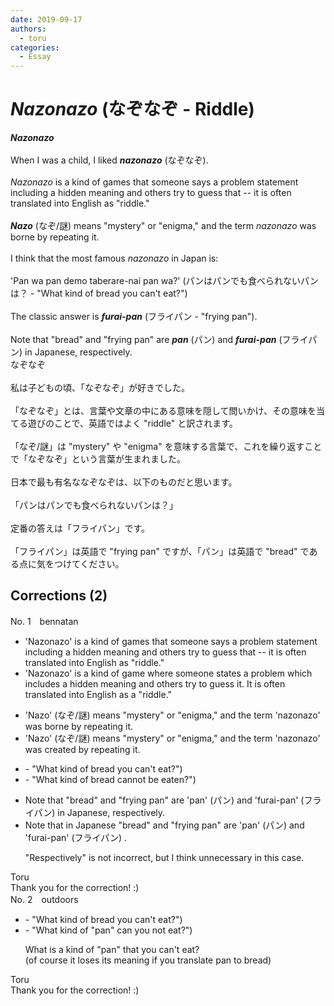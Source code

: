 ```yaml
---
date: 2019-09-17
authors:
  - toru
categories:
  - Essay
---
```


<h1 id="subject_show"><strong><em>Nazonazo</strong></em> (なぞなぞ - Riddle)</h1>
<div class="date" hidden>Sep 17, 2019 16:05</div>
<div id="post"><div id="body_show_ori">
<strong><em>Nazonazo</strong></em><br/><br/>When I was a child, I liked <strong><em>nazonazo</em></strong> (なぞなぞ).<br/><br/><em>Nazonazo</em> is a kind of games that someone says a problem statement including a hidden meaning and others try to guess that -- it is often translated into English as "riddle."<br/><br/><strong><em>Nazo</em></strong> (なぞ/謎) means "mystery" or "enigma," and the term <em>nazonazo</em> was borne by repeating it.<br/><br/>I think that the most famous <em>nazonazo</em> in Japan is:<br/><br/>'Pan wa pan demo taberare-nai pan wa?' (パンはパンでも食べられないパンは？ - "What kind of bread you can't eat?")<br/><br/>The classic answer is <strong><em>furai-pan</em></strong> (フライパン - "frying pan").<br/><br/>Note that "bread" and "frying pan" are <strong><em>pan</em></strong> (パン) and <strong><em>furai-pan</em></strong> (フライパン) in Japanese, respectively.
</div></div>

<!-- more -->

<div id="post_ja"><div id="body_show_mo">
なぞなぞ<br/><br/>私は子どもの頃、「なぞなぞ」が好きでした。<br/><br/>「なぞなぞ」とは、言葉や文章の中にある意味を隠して問いかけ、その意味を当てる遊びのことで、英語ではよく "riddle" と訳されます。<br/><br/>「なぞ/謎」は "mystery" や "enigma" を意味する言葉で、これを繰り返すことで「なぞなぞ」という言葉が生まれました。<br/><br/>日本で最も有名ななぞなぞは、以下のものだと思います。<br/><br/>「パンはパンでも食べられないパンは？」<br/><br/>定番の答えは「フライパン」です。<br/><br/>「フライパン」は英語で "frying pan" ですが、「パン」は英語で "bread" である点に気をつけてください。
</div></div>

## Corrections (2)
<div id="block"><div class="first_name"> No. 1　<span class="just_name">bennatan</span></div><div id="block2">
<ul class="correction_field">
<li class="incorrect">'Nazonazo' is a kind of games that someone says a problem statement including a hidden meaning and others try to guess that -- it is often translated into English as "riddle."</li>
<li class="corrected correct">
'Nazonazo' is a kind of game where someone states a problem which includes a hidden meaning and others try to guess it. It is often translated into English as a "riddle."
</li>
</ul>
<ul class="correction_field">
<li class="incorrect">'Nazo' (なぞ/謎) means "mystery" or "enigma," and the term 'nazonazo' was borne by repeating it.</li>
<li class="corrected correct">
'Nazo' (なぞ/謎) means "mystery" or "enigma," and the term 'nazonazo' was created by repeating it.
</li>
</ul>
<ul class="correction_field">
<li class="incorrect">- "What kind of bread you can't eat?")</li>
<li class="corrected correct">
- "What kind of bread cannot be eaten?")
</li>
</ul>
<ul class="correction_field">
<li class="incorrect">Note that "bread" and "frying pan" are 'pan' (パン) and 'furai-pan' (フライパン) in Japanese, respectively.</li>
<li class="corrected correct">
Note that in Japanese "bread" and "frying pan" are 'pan' (パン) and 'furai-pan' (フライパン) .
<p class="correction_comment">"Respectively" is not incorrect, but I think unnecessary in this case.</p>
</li>
</ul>
</div><div class="name"><span class="just_name">Toru</span><br>
Thank you for the correction! :)
</div>
</div>
<div id="block"><div class="first_name"> No. 2　<span class="just_name">outdoors</span></div><div id="block2">
<ul class="correction_field">
<li class="incorrect">- "What kind of bread you can't eat?")</li>
<li class="corrected correct">
- "What kind of "pan" <span class="f_blue">can you not </span>eat?")
<p class="correction_comment">What is a kind of "pan" that you can't eat?<br/>(of course it loses its meaning if you translate pan to bread)</p>
</li>
</ul>
</div><div class="name"><span class="just_name">Toru</span><br>
Thank you for the correction! :)
</div>
</div>
